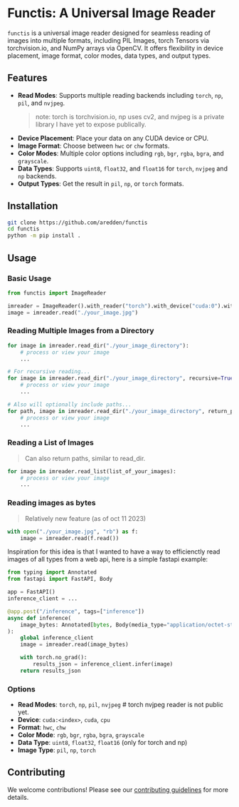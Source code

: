 # Functis: A Universal Image Reader

`functis` is a universal image reader designed for seamless reading of images into multiple formats, including PIL Images, torch Tensors via torchvision.io, and NumPy arrays via OpenCV. It offers flexibility in device placement, image format, color modes, data types, and output types.

## Features

- **Read Modes**: Supports multiple reading backends including `torch`, `np`, `pil`, and `nvjpeg`.
    > note: torch is torchvision.io, np uses cv2, and nvjpeg is a private library I have yet to expose publically.
- **Device Placement**: Place your data on any CUDA device or CPU.
- **Image Format**: Choose between `hwc` or `chw` formats.
- **Color Modes**: Multiple color options including `rgb`, `bgr`, `rgba`, `bgra`, and `grayscale`.
- **Data Types**: Supports `uint8`, `float32`, and `float16` for `torch`, `nvjpeg` and `np` backends.
- **Output Types**: Get the result in `pil`, `np`, or `torch` formats.

## Installation

```bash
git clone https://github.com/aredden/functis
cd functis
python -m pip install .
```

## Usage

### Basic Usage

```python
from functis import ImageReader

imreader = ImageReader().with_reader("torch").with_device("cuda:0").with_format("hwc")
image = imreader.read("./your_image.jpg")
```

### Reading Multiple Images from a Directory

```python
for image in imreader.read_dir("./your_image_directory"):
    # process or view your image
    ...

# For recursive reading...
for image in imreader.read_dir("./your_image_directory", recursive=True):
    # process or view your image
    ...

# Also will optionally include paths...
for path, image in imreader.read_dir("./your_image_directory", return_paths=True):
    # process or view your image
    ...
```

### Reading a List of Images

> Can also return paths, similar to read_dir.
```python
for image in imreader.read_list(list_of_your_images):
    # process or view your image
    ...
```

### Reading images as bytes

> Relatively new feature (as of oct 11 2023)

```python
with open("./your_image.jpg", "rb") as f:
    image = imreader.read(f.read())
```

Inspiration for this idea is that I wanted to have a way to efficienctly read images of all types from a web api, here is a simple fastapi example:

```python
from typing import Annotated
from fastapi import FastAPI, Body

app = FastAPI()
inference_client = ...

@app.post("/inference", tags=["inference"])
async def inference(
    image_bytes: Annotated[bytes, Body(media_type="application/octet-stream")]
):
    global inference_client
    image = imreader.read(image_bytes)

    with torch.no_grad():
        results_json = inference_client.infer(image)
    return results_json
```



### Options

- **Read Modes**: `torch`, `np`, `pil`, `nvjpeg` # torch nvjpeg reader is not public yet.
- **Device**: `cuda:<index>`, `cuda`, `cpu`
- **Format**: `hwc`, `chw`
- **Color Mode**: `rgb`, `bgr`, `rgba`, `bgra`, `grayscale`
- **Data Type**: `uint8`, `float32`, `float16` (only for torch and np)
- **Image Type**: `pil`, `np`, `torch`

## Contributing

We welcome contributions! Please see our [contributing guidelines](LINK_TO_CONTRIBUTING.md) for more details.
